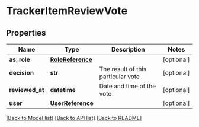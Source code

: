 # TrackerItemReviewVote

## Properties
Name | Type | Description | Notes
------------ | ------------- | ------------- | -------------
**as_role** | [**RoleReference**](RoleReference.md) |  | [optional] 
**decision** | **str** | The result of this particular vote | [optional] 
**reviewed_at** | **datetime** | Date and time of the vote | [optional] 
**user** | [**UserReference**](UserReference.md) |  | [optional] 

[[Back to Model list]](../README.md#documentation-for-models) [[Back to API list]](../README.md#documentation-for-api-endpoints) [[Back to README]](../README.md)


